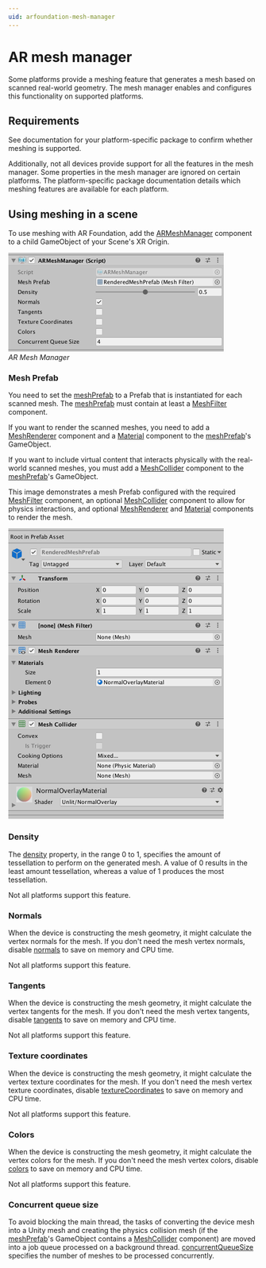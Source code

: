 ```yaml
---
uid: arfoundation-mesh-manager
---
```

# AR mesh manager

Some platforms provide a meshing feature that generates a mesh based on scanned real-world geometry. The mesh manager enables and configures this functionality on supported platforms.

## Requirements

See documentation for your platform-specific package to confirm whether meshing is supported.

Additionally, not all devices provide support for all the features in the mesh manager. Some properties in the mesh manager are ignored on certain platforms. The platform-specific package documentation details which meshing features are available for each platform.

## Using meshing in a scene

To use meshing with AR Foundation, add the [ARMeshManager](xref:UnityEngine.XR.ARFoundation.ARMeshManager) component to a child GameObject of your Scene's XR Origin.

![AR Mesh Manager](images/arfoundation-mesh-manager.png "AR Mesh Manager")<br/>*AR Mesh Manager*

### Mesh Prefab

You need to set the [meshPrefab](xref:UnityEngine.XR.ARFoundation.ARMeshManager.meshPrefab) to a Prefab that is instantiated for each scanned mesh. The [meshPrefab](xref:UnityEngine.XR.ARFoundation.ARMeshManager.meshPrefab) must contain at least a [MeshFilter](xref:UnityEngine.MeshFilter) component.

If you want to render the scanned meshes, you need to add a [MeshRenderer](xref:UnityEngine.MeshRenderer) component and a [Material](xref:UnityEngine.Material) component to the [meshPrefab](xref:UnityEngine.XR.ARFoundation.ARMeshManager.meshPrefab)'s GameObject.

If you want to include virtual content that interacts physically with the real-world scanned meshes, you must add a [MeshCollider](xref:UnityEngine.MeshCollider) component to the [meshPrefab](xref:UnityEngine.XR.ARFoundation.ARMeshManager.meshPrefab)'s GameObject.

This image demonstrates a mesh Prefab configured with the required [MeshFilter](xref:UnityEngine.MeshFilter) component, an optional [MeshCollider](xref:UnityEngine.MeshCollider) component to allow for physics interactions, and optional [MeshRenderer](xref:UnityEngine.MeshRenderer) and [Material](xref:UnityEngine.Material) components to render the mesh.

![Mesh prefab example](images/arfoundation-mesh-prefab.png)

### Density

The [density](xref:UnityEngine.XR.ARFoundation.ARMeshManager.density) property, in the range 0 to 1, specifies the amount of tessellation to perform on the generated mesh. A value of 0 results in the least amount tessellation, whereas a value of 1 produces the most tessellation.

Not all platforms support this feature.

### Normals

When the device is constructing the mesh geometry, it might calculate the vertex normals for the mesh. If you don't need the mesh vertex normals, disable [normals](xref:UnityEngine.XR.ARFoundation.ARMeshManager.normals) to save on memory and CPU time.

Not all platforms support this feature.

### Tangents

When the device is constructing the mesh geometry, it might calculate the vertex tangents for the mesh. If you don't need the mesh vertex tangents, disable [tangents](xref:UnityEngine.XR.ARFoundation.ARMeshManager.tangents) to save on memory and CPU time.

Not all platforms support this feature.

### Texture coordinates

When the device is constructing the mesh geometry, it might calculate the vertex texture coordinates for the mesh. If you don't need the mesh vertex texture coordinates, disable [textureCoordinates](xref:UnityEngine.XR.ARFoundation.ARMeshManager.textureCoordinates) to save on memory and CPU time.

Not all platforms support this feature.

### Colors

When the device is constructing the mesh geometry, it might calculate the vertex colors for the mesh. If you don't need the mesh vertex colors, disable [colors](xref:UnityEngine.XR.ARFoundation.ARMeshManager.colors) to save on memory and CPU time.

Not all platforms support this feature.

### Concurrent queue size

To avoid blocking the main thread, the tasks of converting the device mesh into a Unity mesh and creating the physics collision mesh (if the [meshPrefab](xref:UnityEngine.XR.ARFoundation.ARMeshManager.meshPrefab)'s GameObject contains a [MeshCollider](xref:UnityEngine.MeshCollider) component) are moved into a job queue processed on a background thread. [concurrentQueueSize](xref:UnityEngine.XR.ARFoundation.ARMeshManager.concurrentQueueSize) specifies the number of meshes to be processed concurrently.

